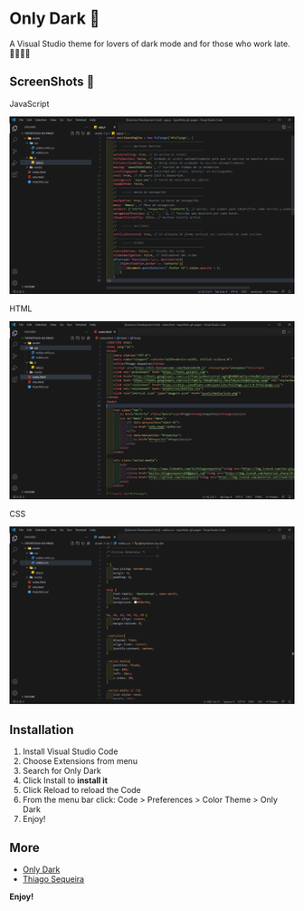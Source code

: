 # Only Dark 🖤

A Visual Studio theme for lovers of dark mode and for those who work late. 👨‍💻👩‍💻

## ScreenShots 🌙

JavaScript

![](icons/screenshot-1.PNG)

HTML

![](icons/screenshot-2.PNG)

CSS

![](icons/screenshot-3.PNG)


## Installation

1. Install Visual Studio Code <br>
2. Choose Extensions from menu<br>
3. Search for Only Dark<br>
4. Click Install to <strong>install it</strong><br>
5. Click Reload to reload the Code
6. From the menu bar click: Code > Preferences > Color Theme > Only Dark<br>
7. Enjoy!

## More
* [Only Dark](https://github.com/thsequeira/OnlyDark-VScodeTheme)
* [Thiago Sequeira](https://www.linkedin.com/in/thiagosequeira/)

**Enjoy!**
